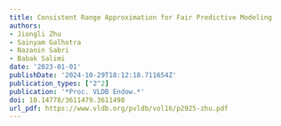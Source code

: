 ```yaml
---
title: Consistent Range Approximation for Fair Predictive Modeling
authors:
- Jiongli Zhu
- Sainyam Galhotra
- Nazanin Sabri
- Babak Salimi
date: '2023-01-01'
publishDate: '2024-10-29T18:12:18.711654Z'
publication_types: ["2"2]
publication: '*Proc. VLDB Endow.*'
doi: 10.14778/3611479.3611498
url_pdf: https://www.vldb.org/pvldb/vol16/p2925-zhu.pdf
---
```

